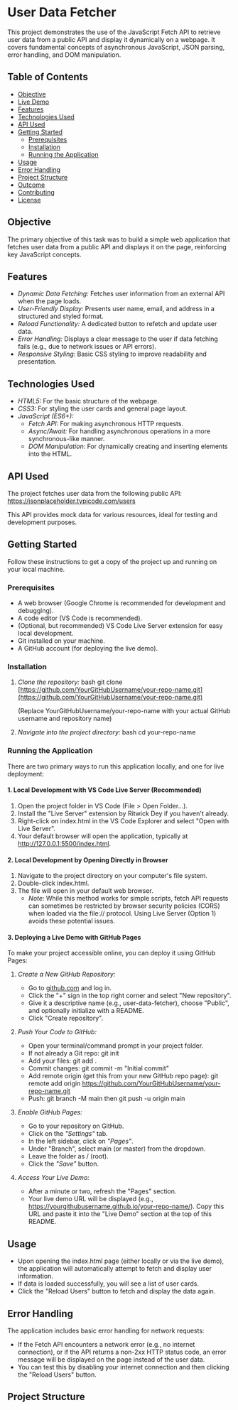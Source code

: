 # User Data Fetcher

This project demonstrates the use of the JavaScript Fetch API to retrieve user data from a public API and display it dynamically on a webpage. It covers fundamental concepts of asynchronous JavaScript, JSON parsing, error handling, and DOM manipulation.

## Table of Contents

-   [Objective](#objective)
-   [Live Demo](#live-demo)
-   [Features](#features)
-   [Technologies Used](#technologies-used)
-   [API Used](#api-used)
-   [Getting Started](#getting-started)
    -   [Prerequisites](#prerequisites)
    -   [Installation](#installation)
    -   [Running the Application](#running-the-application)
-   [Usage](#usage)
-   [Error Handling](#error-handling)
-   [Project Structure](#project-structure)
-   [Outcome](#outcome)
-   [Contributing](#contributing)
-   [License](#license)

## Objective

The primary objective of this task was to build a simple web application that fetches user data from a public API and displays it on the page, reinforcing key JavaScript concepts.


## Features

* *Dynamic Data Fetching:* Fetches user information from an external API when the page loads.
* *User-Friendly Display:* Presents user name, email, and address in a structured and styled format.
* *Reload Functionality:* A dedicated button to refetch and update user data.
* *Error Handling:* Displays a clear message to the user if data fetching fails (e.g., due to network issues or API errors).
* *Responsive Styling:* Basic CSS styling to improve readability and presentation.

## Technologies Used

* *HTML5:* For the basic structure of the webpage.
* *CSS3:* For styling the user cards and general page layout.
* *JavaScript (ES6+):*
    * *Fetch API:* For making asynchronous HTTP requests.
    * *Async/Await:* For handling asynchronous operations in a more synchronous-like manner.
    * *DOM Manipulation:* For dynamically creating and inserting elements into the HTML.

## API Used

The project fetches user data from the following public API:
https://jsonplaceholder.typicode.com/users

This API provides mock data for various resources, ideal for testing and development purposes.

## Getting Started

Follow these instructions to get a copy of the project up and running on your local machine.

### Prerequisites

* A web browser (Google Chrome is recommended for development and debugging).
* A code editor (VS Code is recommended).
* (Optional, but recommended) VS Code Live Server extension for easy local development.
* Git installed on your machine.
* A GitHub account (for deploying the live demo).

### Installation

1.  *Clone the repository:*
    bash
    git clone [https://github.com/YourGitHubUsername/your-repo-name.git](https://github.com/YourGitHubUsername/your-repo-name.git)
    
    (Replace YourGitHubUsername/your-repo-name with your actual GitHub username and repository name)

2.  *Navigate into the project directory:*
    bash
    cd your-repo-name
    

### Running the Application

There are two primary ways to run this application locally, and one for live deployment:

#### 1. Local Development with VS Code Live Server (Recommended)

1.  Open the project folder in VS Code (File > Open Folder...).
2.  Install the "Live Server" extension by Ritwick Dey if you haven't already.
3.  Right-click on index.html in the VS Code Explorer and select "Open with Live Server".
4.  Your default browser will open the application, typically at http://127.0.0.1:5500/index.html.

#### 2. Local Development by Opening Directly in Browser

1.  Navigate to the project directory on your computer's file system.
2.  Double-click index.html.
3.  The file will open in your default web browser.
    * *Note:* While this method works for simple scripts, fetch API requests can sometimes be restricted by browser security policies (CORS) when loaded via the file:// protocol. Using Live Server (Option 1) avoids these potential issues.

#### 3. Deploying a Live Demo with GitHub Pages

To make your project accessible online, you can deploy it using GitHub Pages:

1.  *Create a New GitHub Repository:*
    * Go to [github.com](https://github.com/) and log in.
    * Click the "+" sign in the top right corner and select "New repository".
    * Give it a descriptive name (e.g., user-data-fetcher), choose "Public", and optionally initialize with a README.
    * Click "Create repository".

2.  *Push Your Code to GitHub:*
    * Open your terminal/command prompt in your project folder.
    * If not already a Git repo: git init
    * Add your files: git add .
    * Commit changes: git commit -m "Initial commit"
    * Add remote origin (get this from your new GitHub repo page): git remote add origin https://github.com/YourGitHubUsername/your-repo-name.git
    * Push: git branch -M main then git push -u origin main

3.  *Enable GitHub Pages:*
    * Go to your repository on GitHub.
    * Click on the *"Settings"* tab.
    * In the left sidebar, click on *"Pages"*.
    * Under "Branch", select main (or master) from the dropdown.
    * Leave the folder as / (root).
    * Click the *"Save"* button.

4.  *Access Your Live Demo:*
    * After a minute or two, refresh the "Pages" section.
    * Your live demo URL will be displayed (e.g., https://yourgithubusername.github.io/your-repo-name/). Copy this URL and paste it into the "Live Demo" section at the top of this README.

## Usage

* Upon opening the index.html page (either locally or via the live demo), the application will automatically attempt to fetch and display user information.
* If data is loaded successfully, you will see a list of user cards.
* Click the "Reload Users" button to fetch and display the data again.

## Error Handling

The application includes basic error handling for network requests:

* If the Fetch API encounters a network error (e.g., no internet connection), or if the API returns a non-2xx HTTP status code, an error message will be displayed on the page instead of the user data.
* You can test this by disabling your internet connection and then clicking the "Reload Users" button.

## Project Structure
